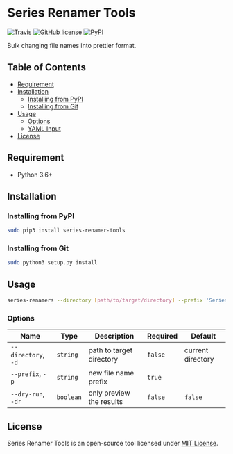 # Series Renamer Tools

[![Travis](https://travis-ci.com/seehait/series-renamer-tools.svg?branch=master)](https://travis-ci.com/seehait/series-renamer-tools)
[![GitHub license](https://img.shields.io/github/license/seehait/series-renamer-tools.svg)](https://github.com/seehait/series-renamer-tools/blob/master/LICENSE)
[![PyPI](https://img.shields.io/pypi/v/series-renamer-tools.svg)](https://pypi.org/project/series-renamer-tools)

Bulk changing file names into prettier format.

## Table of Contents

- [Requirement](#requirement)
- [Installation](#installation)
  - [Installing from PyPI](#installing-from-pypi)
  - [Installing from Git](#installing-from-git)
- [Usage](#usage)
  - [Options](#options)
  - [YAML Input](#yaml-input)
- [License](#license)

## Requirement

- Python 3.6+

## Installation

### Installing from PyPI

```sh
sudo pip3 install series-renamer-tools
```

### Installing from Git

```sh
sudo python3 setup.py install
```

## Usage

```sh
series-renamers --directory [path/to/target/directory] --prefix 'Series S01 E' [--dry-run]
```

### Options
| Name                | Type      | Description              | Required | Default           |
| ------------------- | --------- | ------------------------ | -------- |-------------------|
| `--directory`, `-d` | `string`  | path to target directory | `false`  | current directory |
| `--prefix`, `-p`    | `string`  | new file name prefix     | `true`   |                   |
| `--dry-run`, `-dr`  | `boolean` | only preview the results | `false`  | `false`           |

## License

Series Renamer Tools is an open-source tool licensed under [MIT License](LICENSE).
